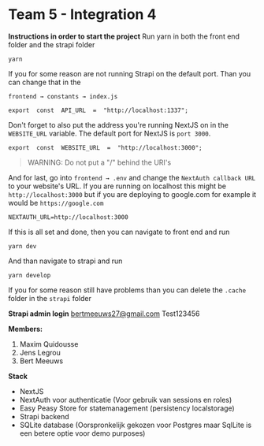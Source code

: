 # Team 5 - Integration 4
**Instructions in order to start the project**
Run yarn in both the front end folder and the strapi folder

    yarn
    
If you for some reason are not running Strapi on the default port. Than you can change that in the 

    frontend → constants → index.js

    export  const  API_URL  =  "http://localhost:1337";
Don't forget to also put the address you're running NextJS on in the `WEBSITE_URL` variable. The default port for NextJS is `port 3000`.

    export  const  WEBSITE_URL  =  "http://localhost:3000";

> WARNING: Do not put a "/" behind the URI's

And for last, go into `frontend → .env` and change the `NextAuth callback URL` to your website's URL. If you are running on localhost this might be `http://localhost:3000` but if you are deploying to google.com for example it would be `https://google.com`

    NEXTAUTH_URL=http://localhost:3000

If this is all set and done, then you can navigate to front end and run

    yarn dev
    
And than navigate to strapi and run

    yarn develop
If you for some reason still have problems than you can delete the `.cache` folder in the `strapi` folder



**Strapi admin login**
bertmeeuws27@gmail.com
Test123456

**Members:**

 1. Maxim Quidousse 
 2. Jens Legrou 
 3. Bert Meeuws
 
**Stack**
- NextJS
- NextAuth voor authenticatie (Voor gebruik van sessions en roles)
- Easy Peasy Store for statemanagement (persistency localstorage)
- Strapi backend
- SQLite database (Oorspronkelijk gekozen voor Postgres maar SqlLite is een betere optie voor demo purposes)






